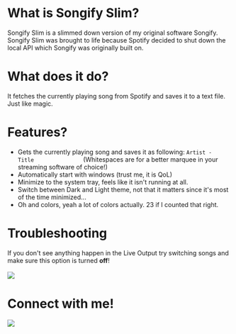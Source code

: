 # What is Songify Slim?

Songify Slim is a slimmed down version of my original software Songify. Songify Slim was brought to life because Spotify decided to shut down the local API which Songify was originally built on. 

# What does it do?

It fetches the currently playing song from Spotify and saves it to a text file. Just like magic. 

# Features?

* Gets the currently playing song and saves it as following: `Artist - Title               ` (Whitespaces are for a better marquee in your streaming software of choice!)
* Automatically start with windows (trust me, it is QoL)
* Minimize to the system tray, feels like it isn't running at all.
* Switch between Dark and Light theme, not that it matters since it's most of the time minimized...
* Oh and colors, yeah a lot of colors actually. 23 if I counted that right.

# Troubleshooting
If you don't see anything happen in the Live Output try switching songs and make sure this option is turned **off**!
<br/>
<br/>
![](https://i.imgur.com/VUoPNbZ.png)

# Connect with me!
[<img src="https://discordapp.com/assets/fc0b01fe10a0b8c602fb0106d8189d9b.png"  target="_blank">](https://discordapp.com/invite/H8nd4T4)
